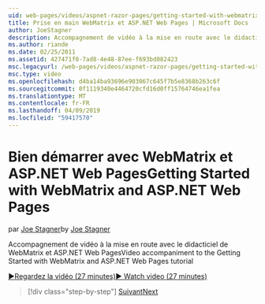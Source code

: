 ```yaml
---
uid: web-pages/videos/aspnet-razor-pages/getting-started-with-webmatrix-and-aspnet-web-pages
title: Prise en main WebMatrix et ASP.NET Web Pages | Microsoft Docs
author: JoeStagner
description: Accompagnement de vidéo à la mise en route avec le didacticiel de WebMatrix et ASP.NET Web Pages
ms.author: riande
ms.date: 02/25/2011
ms.assetid: 427471f0-7ad8-4e48-87ee-f693bd082423
msc.legacyurl: /web-pages/videos/aspnet-razor-pages/getting-started-with-webmatrix-and-aspnet-web-pages
msc.type: video
ms.openlocfilehash: d4ba14ba93696e903067c645f7b5e8368b263c6f
ms.sourcegitcommit: 0f1119340e4464720cfd16d0ff15764746ea1fea
ms.translationtype: MT
ms.contentlocale: fr-FR
ms.lasthandoff: 04/09/2019
ms.locfileid: "59417570"
---
```

# <a name="getting-started-with-webmatrix-and-aspnet-web-pages"></a><span data-ttu-id="77080-103">Bien démarrer avec WebMatrix et ASP.NET Web Pages</span><span class="sxs-lookup"><span data-stu-id="77080-103">Getting Started with WebMatrix and ASP.NET Web Pages</span></span>

<span data-ttu-id="77080-104">par [Joe Stagner](https://github.com/JoeStagner)</span><span class="sxs-lookup"><span data-stu-id="77080-104">by [Joe Stagner](https://github.com/JoeStagner)</span></span>

<span data-ttu-id="77080-105">Accompagnement de vidéo à la mise en route avec le didacticiel de WebMatrix et ASP.NET Web Pages</span><span class="sxs-lookup"><span data-stu-id="77080-105">Video accompaniment to the Getting Started with WebMatrix and ASP.NET Web Pages tutorial</span></span>

[<span data-ttu-id="77080-106">&#9654;Regardez la vidéo (27 minutes)</span><span class="sxs-lookup"><span data-stu-id="77080-106">&#9654; Watch video (27 minutes)</span></span>](https://channel9.msdn.com/Blogs/ASP-NET-Site-Videos/getting-started-with-webmatrix-and-aspnet-web-pages)

> [!div class="step-by-step"]
> [<span data-ttu-id="77080-107">Suivant</span><span class="sxs-lookup"><span data-stu-id="77080-107">Next</span></span>](introduction-to-aspnet-web-programming-using-the-razor-syntax.md)
